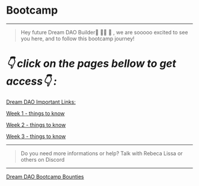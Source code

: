 # Bootcamp

---

> Hey future Dream DAO Builder🕺 🧑‍🚀 🥳 , we are sooooo excited to see you here, and to follow this bootcamp journey!
> 

# *👇 click on the pages bellow to get access👇 :*

[Dream DAO Important Links: ](Bootcamp%20ad123a5606184877931f01efb1ecd8e0/Dream%20DAO%20Important%20Links%204a3190fb289e437b8db5c24a77b752e5.md)

[Week 1 - things to know ](Bootcamp%20ad123a5606184877931f01efb1ecd8e0/Week%201%20-%20things%20to%20know%204d0d8085fa184e27a83bf2d7e77275d7.md)

[Week 2 - things to know](Bootcamp%20ad123a5606184877931f01efb1ecd8e0/Week%202%20-%20things%20to%20know%20b74a218b3220458285efcf43b0ed2505.md)

[Week 3 - things to know](Bootcamp%20ad123a5606184877931f01efb1ecd8e0/Week%203%20-%20things%20to%20know%204835fab161da4d519bbb92e5085e1397.md)

---

> Do you need more informations or help? Talk with Rebeca Lissa or others on Discord
> 

---

[Dream DAO Bootcamp Bounties ](Bootcamp%20ad123a5606184877931f01efb1ecd8e0/Dream%20DAO%20Bootcamp%20Bounties%2063a7fa2decbf4b51a7be7d568a078c74.md)